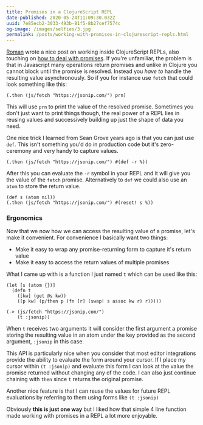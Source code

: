 ```yaml
---
title: Promises in a ClojureScript REPL
date-published: 2020-05-24T11:09:30.032Z
uuid: 7e85ecb2-3033-493b-81f5-8b27cef7574c
og-image: /images/selfies/3.jpg
permalink: /posts/working-with-promises-in-clojurescript-repls.html
---
```


[Roman](https://twitter.com/roman01la) wrote a nice post on working inside ClojureScript REPLs, also touching on [how to deal with promises](https://gist.github.com/roman01la/b939e4f2341fc2f931e34a941aba4e15#repl--asynchrony). If you're unfamiliar, the problem is that in Javascript many operations return promises and unlike in Clojure you cannot block until the promise is resolved. Instead you _have to_ handle the resulting value asynchronously. So if you for instance use `fetch` that could look something like this:

    (.then (js/fetch "https://jsonip.com/") prn)
    
This will use `prn` to print the value of the resolved promise. Sometimes you don't just want to print things though, the real power of a REPL lies in reusing values and successively building up just the shape of data you need. 

One nice trick I learned from Sean Grove years ago is that you can just use `def`. This isn't something you'd do in production code but it's zero-ceremony and very handy to capture values.

    (.then (js/fetch "https://jsonip.com/") #(def -r %))
    
After this you can evaluate the `-r` symbol in your REPL and it will give you the value of the `fetch` promise. Alternatively to `def` we could also use an `atom` to store the return value.
    
    (def s (atom nil))
    (.then (js/fetch "https://jsonip.com/") #(reset! s %))

### Ergonomics

Now that we now how we can access the resulting value of a promise, let's make it convenient. For convenience I basically want two things:

- Make it easy to wrap any promise-returning form to capture it's return value
- Make it easy to access the return values of multiple promises

What I came up with is a function I just named `t` which can be used like this:

    
    (let [s (atom {})]
      (defn t
        ([kw] (get @s kw))
        ([p kw] (p/then p (fn [r] (swap! s assoc kw r) r)))))
        
    (-> (js/fetch "https://jsonip.com/")
        (t :jsonip))

When `t` receives two arguments it will consider the first argument a promise storing the resulting value in an atom under the key provided as the second argument, `:jsonip` in this case. 

This API is particularly nice when you consider that most editor integrations provide the ability to evaluate the form around your cursor. If I place my cursor within `(t :jsonip)` and evaluate this form I can look at the value the promise returned without changing any of the code. I can also just continue chaining with `then` since `t` returns the original promise. 

Another nice feature is that I can reuse the values for future REPL evaluations by referring to them using forms like `(t :jsonip)`

Obviously **this is just one way** but I liked how that simple 4 line function made working with promises in a REPL a lot more enjoyable. 




